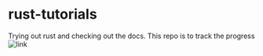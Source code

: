 # rust-tutorials
Trying out rust and checking out the docs. This repo is to track the progress
![link](https://www.rust-lang.org/learn)
